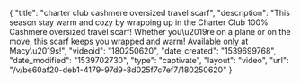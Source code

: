 {
    "title": "charter club cashmere oversized travel scarf",
    "description": "This season stay warm and cozy by wrapping up in the Charter Club 100% Cashmere oversized travel scarf! Whether you\u2019re on a plane or on the move, this scarf keeps you wrapped and warm! Available only at Macy\u2019s!",
    "videoid": "180250620",
    "date_created": "1539699768",
    "date_modified": "1539702730",
    "type": "captivate",
    "layout": "video",
    "url": "\/v\/be60af20-deb1-4179-97d9-8d025f7c7ef7\/180250620"
}